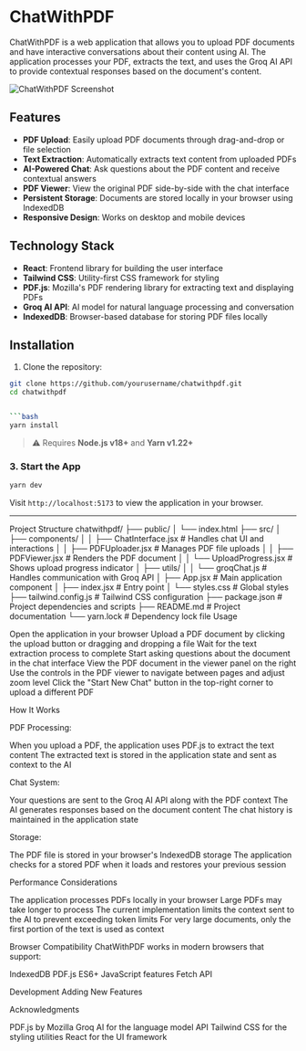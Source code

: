 # ChatWithPDF

ChatWithPDF is a web application that allows you to upload PDF documents and have interactive conversations about their content using AI. The application processes your PDF, extracts the text, and uses the Groq AI API to provide contextual responses based on the document's content.

![ChatWithPDF Screenshot](https://via.placeholder.com/800x450)

## Features

- **PDF Upload**: Easily upload PDF documents through drag-and-drop or file selection
- **Text Extraction**: Automatically extracts text content from uploaded PDFs
- **AI-Powered Chat**: Ask questions about the PDF content and receive contextual answers
- **PDF Viewer**: View the original PDF side-by-side with the chat interface
- **Persistent Storage**: Documents are stored locally in your browser using IndexedDB
- **Responsive Design**: Works on desktop and mobile devices

## Technology Stack

- **React**: Frontend library for building the user interface
- **Tailwind CSS**: Utility-first CSS framework for styling
- **PDF.js**: Mozilla's PDF rendering library for extracting text and displaying PDFs
- **Groq AI API**: AI model for natural language processing and conversation
- **IndexedDB**: Browser-based database for storing PDF files locally

## Installation

1. Clone the repository:

````bash
git clone https://github.com/yourusername/chatwithpdf.git
cd chatwithpdf


```bash
yarn install
````

> ⚠️ Requires **Node.js v18+** and **Yarn v1.22+**

### 3. Start the App

```bash
yarn dev
```

Visit `http://localhost:5173` to view the application in your browser.

---

Project Structure
chatwithpdf/
├── public/
│ └── index.html
├── src/
│ ├── components/
│ │ ├── ChatInterface.jsx # Handles chat UI and interactions
│ │ ├── PDFUploader.jsx # Manages PDF file uploads
│ │ ├── PDFViewer.jsx # Renders the PDF document
│ │ └── UploadProgress.jsx # Shows upload progress indicator
│ ├── utils/
│ │ └── groqChat.js # Handles communication with Groq API
│ ├── App.jsx # Main application component
│ ├── index.jsx # Entry point
│ └── styles.css # Global styles
├── tailwind.config.js # Tailwind CSS configuration
├── package.json # Project dependencies and scripts
├── README.md # Project documentation
└── yarn.lock # Dependency lock file
Usage

Open the application in your browser
Upload a PDF document by clicking the upload button or dragging and dropping a file
Wait for the text extraction process to complete
Start asking questions about the document in the chat interface
View the PDF document in the viewer panel on the right
Use the controls in the PDF viewer to navigate between pages and adjust zoom level
Click the "Start New Chat" button in the top-right corner to upload a different PDF

How It Works

PDF Processing:

When you upload a PDF, the application uses PDF.js to extract the text content
The extracted text is stored in the application state and sent as context to the AI

Chat System:

Your questions are sent to the Groq AI API along with the PDF context
The AI generates responses based on the document content
The chat history is maintained in the application state

Storage:

The PDF file is stored in your browser's IndexedDB storage
The application checks for a stored PDF when it loads and restores your previous session

Performance Considerations

The application processes PDFs locally in your browser
Large PDFs may take longer to process
The current implementation limits the context sent to the AI to prevent exceeding token limits
For very large documents, only the first portion of the text is used as context

Browser Compatibility
ChatWithPDF works in modern browsers that support:

IndexedDB
PDF.js
ES6+ JavaScript features
Fetch API

Development
Adding New Features

Acknowledgments

PDF.js by Mozilla
Groq AI for the language model API
Tailwind CSS for the styling utilities
React for the UI framework
